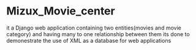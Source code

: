 # Mizux_Movie_center

it a Django web application containing two entities(movies and movie category) and having many to one relationship between them
its done to demonestrate the use of XML as a database for web applications
